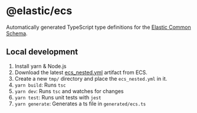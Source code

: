 # @elastic/ecs

Automatically generated TypeScript type definitions for the 
[Elastic Common Schema](https://www.elastic.co/guide/en/ecs/current/index.html).

## Local development

1. Install yarn & Node.js
1. Download the latest [ecs_nested.yml](https://github.com/elastic/ecs/raw/main/generated/ecs/ecs_nested.yml) artifact from ECS.
1. Create a new `tmp/` directory and place the `ecs_nested.yml` in it.
1. `yarn build`: Runs `tsc`
1. `yarn dev`: Runs `tsc` and watches for changes
1. `yarn test`: Runs unit tests with `jest`
1. `yarn generate`: Generates a ts file in `generated/ecs.ts`

